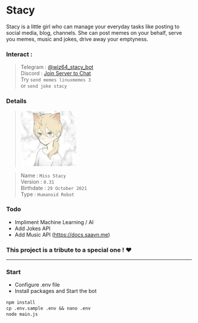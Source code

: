 # Stacy
Stacy is a little girl who can manage your everyday tasks like posting to social media, blog, channels. She can post memes on your behalf, serve you memes, music and jokes, drive away your emptyness.

### Interact :
> Telegram : [@wiz64_stacy_bot](https://telegram.me/wiz64_stacy_bot) <br>
> Discord : [Join Server to Chat](https://discord.gg/tyG9UkZcHK)<br>
Try `send memes linuxmemes 3`<br>
or `send joke stacy` <br>

### Details
> <img src="./body/face/0.jpg" alt="stacy profile pic" width="150"/>

> Name : `Miss Stacy` <br>
> Version : `0.31` <br>
> Birthdate : `29 October 2021` <br>
> Type : `Humanoid Robot` <br>

### Todo
- Impliment Machine Learning / AI
- Add Jokes API
- Add Music API (https://docs.saavn.me)

### This project is a tribute to a special one ! ❤️
<hr>

### Start
- Configure .env file
- Install packages and Start the bot
```
npm install
cp .env.sample .env && nano .env
node main.js
```
